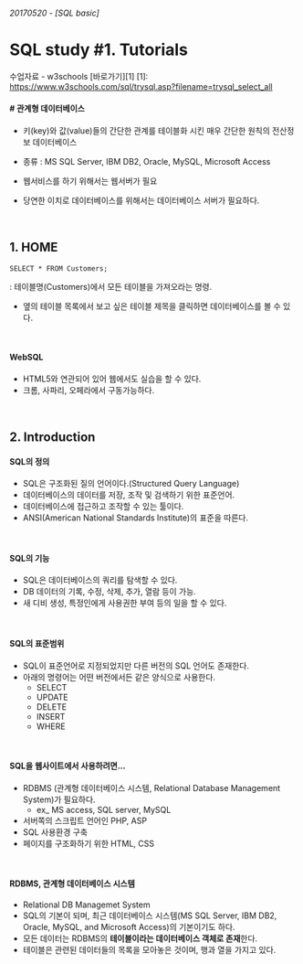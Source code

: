 ###### 20170520 - [SQL basic]

# SQL study #1. Tutorials

수업자료 - w3schools [바로가기][1]
[1]: https://www.w3schools.com/sql/trysql.asp?filename=trysql_select_all



#### # 관계형 데이터베이스 

-  키(key)와 값(value)들의 간단한 관계를 테이블화 시킨 매우 간단한 원칙의 전산정보 데이터베이스
-  종류 : MS SQL Server, IBM DB2, Oracle, MySQL, Microsoft Access


- 웹서비스를 하기 위해서는 웹서버가 필요
- 당연한 이치로 데이터베이스를 위해서는 데이터베이스 서버가 필요하다.

<br>

## 1. HOME

~~~html
SELECT * FROM Customers;
~~~

: 테이블명(Customers)에서 모든 테이블을 가져오라는 명령.
- 옆의 테이블 목록에서 보고 싶은 테이블 제목을 클릭하면 데이터베이스를 볼 수 있다. 

<br>

#### WebSQL

- HTML5와 연관되어 있어 웹에서도 실습을 할 수 있다. 
- 크롬, 사파리, 오페라에서 구동가능하다.

<br>


## 2. Introduction

#### SQL의 정의

- SQL은 구조화된 질의 언어이다.(Structured Query Language)
- 데이터베이스의 데이터를 저장, 조작 및 검색하기 위한 표준언어.
- 데이터베이스에 접근하고 조작할 수 있는 툴이다.
- ANSI(American National Standards Institute)의 표준을 따른다.

<br>

#### SQL의 기능

- SQL은 데이터베이스의 쿼리를 탐색할 수 있다.
- DB 데이터의 기록, 수정, 삭제, 추가, 열람 등이 가능.
- 새 디비 생성, 특정인에게 사용권한 부여 등의 일을 할 수 있다. 

<br>

#### SQL의 표준범위

- SQL이 표준언어로 지정되었지만 다른 버전의 SQL 언어도 존재한다.
- 아래의 명령어는 어떤 버전에서든 같은 양식으로 사용한다.
	- SELECT
	- UPDATE
	- DELETE
	- INSERT
	- WHERE

<br>

#### SQL을 웹사이트에서 사용하려면...

- RDBMS (관계형 데이터베이스 시스템, Relational Database Management System)가 필요하다.
	- ex_ MS access, SQL server, MySQL
- 서버쪽의 스크립트 언어인 PHP, ASP
- SQL 사용환경 구축
- 페이지를 구조화하기 위한 HTML, CSS 

<br>

#### RDBMS, 관계형 데이터베이스 시스템

- Relational DB Managemet System
- SQL의 기본이 되며, 최근 데이터베이스 시스템(MS SQL Server, IBM DB2, Oracle, MySQL, and Microsoft Access)의 기본이기도 하다.
- 모든 데이터는 RDBMS의 **테이블이라는 데이터베이스 객체로 존재**한다.
- 테이블은 관련된 데이터들의 목록을 모아놓은 것이며, 행과 열을 가지고 있다. 

<br>